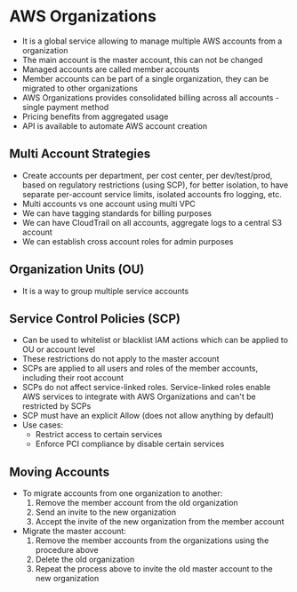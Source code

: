 # AWS Organizations

- It is a global service allowing to manage multiple AWS accounts from a organization
- The main account is the master account, this can not be changed
- Managed accounts are called member accounts
- Member accounts can be part of a single organization, they can be migrated to other organizations
- AWS Organizations provides consolidated billing across all accounts - single payment method
- Pricing benefits from aggregated usage
- API is available to automate AWS account creation

## Multi Account Strategies

- Create accounts per department, per cost center, per dev/test/prod, based on regulatory restrictions (using SCP), for better isolation, to have separate per-account service limits, isolated accounts fro logging, etc.
- Multi accounts vs one account using multi VPC
- We can have tagging standards for billing purposes
- We can have CloudTrail on all accounts, aggregate logs to a central S3 account
- We can establish cross account roles for admin purposes

## Organization Units (OU)

- It is a way to group multiple service accounts

## Service Control Policies (SCP)

- Can be used to whitelist or blacklist IAM actions which can be applied to OU or account level
- These restrictions do not apply to the master account
- SCPs are applied to all users and roles of the member accounts, including their root account
- SCPs do not affect service-linked roles. Service-linked roles enable AWS services to integrate with AWS Organizations and can't be restricted by SCPs
- SCP must have an explicit Allow (does not allow anything by default)
- Use cases:
    - Restrict access to certain services
    - Enforce PCI compliance by disable certain services

## Moving Accounts

- To migrate accounts from one organization to another:
    1. Remove the member account from the old organization
    2. Send an invite to the new organization
    3. Accept the invite of the new organization from the member account
- Migrate the master account:
    1. Remove the member accounts from the organizations using the procedure above
    2. Delete the old organization
    3. Repeat the process above to invite the old master account to the new organization